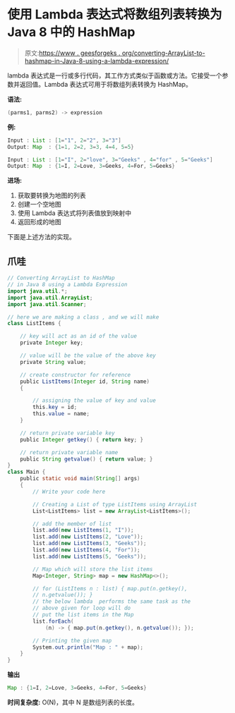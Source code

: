 # 使用 Lambda 表达式将数组列表转换为 Java 8 中的 HashMap

> 原文:[https://www . geesforgeks . org/converting-ArrayList-to-hashmap-in-Java-8-using-a-lambda-expression/](https://www.geeksforgeeks.org/converting-arraylist-to-hashmap-in-java-8-using-a-lambda-expression/)

lambda 表达式是一行或多行代码，其工作方式类似于函数或方法。它接受一个参数并返回值。Lambda 表达式可用于将数组列表转换为 HashMap。

**语法:**

```java
(parms1, parms2) -> expression
```

**例:**

```java
Input : List : [1="1", 2="2", 3="3"]
Output: Map  : {1=1, 2=2, 3=3, 4=4, 5=5}

Input : List : [1="I", 2="love", 3="Geeks" , 4="for" , 5="Geeks"]
Output: Map  : {1=I, 2=Love, 3=Geeks, 4=For, 5=Geeks}
```

**进场:**

1.  获取要转换为地图的列表
2.  创建一个空地图
3.  使用 Lambda 表达式将列表值放到映射中
4.  返回形成的地图

下面是上述方法的实现。

## 爪哇

```java
// Converting ArrayList to HashMap
// in Java 8 using a Lambda Expression
import java.util.*;
import java.util.ArrayList;
import java.util.Scanner;

// here we are making a class , and we will make
class ListItems {

    // key will act as an id of the value
    private Integer key;

    // value will be the value of the above key
    private String value;

    // create constructor for reference
    public ListItems(Integer id, String name)
    {

        // assigning the value of key and value
        this.key = id;
        this.value = name;
    }

    // return private variable key
    public Integer getkey() { return key; }

    // return private variable name
    public String getvalue() { return value; }
}
class Main {
    public static void main(String[] args)
    {
        // Write your code here

        // Creating a List of type ListItems using ArrayList
        List<ListItems> list = new ArrayList<ListItems>();

        // add the member of list
        list.add(new ListItems(1, "I"));
        list.add(new ListItems(2, "Love"));
        list.add(new ListItems(3, "Geeks"));
        list.add(new ListItems(4, "For"));
        list.add(new ListItems(5, "Geeks"));

        // Map which will store the list items
        Map<Integer, String> map = new HashMap<>();

        // for (ListItems n : list) { map.put(n.getkey(),
        // n.getvalue()); }
        // the below lambda  performs the same task as the
        // above given for loop will do
        // put the list items in the Map
        list.forEach(
            (n) -> { map.put(n.getkey(), n.getvalue()); });

        // Printing the given map
        System.out.println("Map : " + map);
    }
}
```

**输出**

```java
Map : {1=I, 2=Love, 3=Geeks, 4=For, 5=Geeks}
```

**时间复杂度:** O(N)，其中 N 是数组列表的长度。